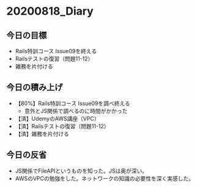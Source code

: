 # 20200818_Diary

## 今日の目標

- Rails特訓コース Issue09を終える
- Railsテストの復習（問題11-12）
- 雑務を片付ける

## 今日の積み上げ

- 【80%】Rails特訓コース Issue09を調べ終える
  - 意外とJS関係で調べるのに時間がかかった
- 【済】UdemyのAWS講座（VPC）
- 【済】Railsテストの復習（問題11-12）
- 【済】雑務を片付ける

## 今日の反省

- JS関係でFileAPIというものを知った。JSは奥が深い。
- AWSのVPCの勉強をした。ネットワークの知識の必要性を深く実感した。
